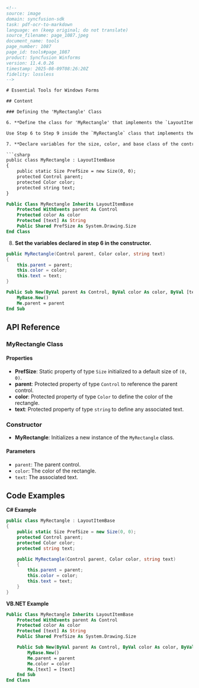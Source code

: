 ```html
<!-- 
source: image
domain: syncfusion-sdk
task: pdf-ocr-to-markdown
language: en (keep original; do not translate)
source_filename: page_1087.jpeg
document_name: tools
page_number: 1087
page_id: tools#page_1087
product: Syncfusion Winforms
version: 11.4.0.26
timestamp: 2025-08-09T08:26:20Z
fidelity: lossless
-->

# Essential Tools for Windows Forms

## Content

### Defining the 'MyRectangle' Class

6. **Define the class for 'MyRectangle' that implements the `LayoutItemBase`.**

Use Step 6 to Step 9 inside the `MyRectangle` class that implements the `LayoutItemBase`.

7. **Declare variables for the size, color, and base class of the control.**

```csharp
public class MyRectangle : LayoutItemBase
{
    public static Size PrefSize = new Size(0, 0);
    protected Control parent;
    protected Color color;
    protected string text;
}
```

```vb
Public Class MyRectangle Inherits LayoutItemBase
    Protected WithEvents parent As Control
    Protected color As color
    Protected [text] As String
    Public Shared PrefSize As System.Drawing.Size
End Class
```

8. **Set the variables declared in step 6 in the constructor.**

```csharp
public MyRectangle(Control parent, Color color, string text)
{
    this.parent = parent;
    this.color = color;
    this.text = text;
}
```

```vb
Public Sub New(ByVal parent As Control, ByVal color As color, ByVal [text] As String)
    MyBase.New()
    Me.parent = parent
End Sub
```

## API Reference

### MyRectangle Class

#### Properties

- **PrefSize**: Static property of type `Size` initialized to a default size of `(0, 0)`.
- **parent**: Protected property of type `Control` to reference the parent control.
- **color**: Protected property of type `Color` to define the color of the rectangle.
- **text**: Protected property of type `string` to define any associated text.

### Constructor

- **MyRectangle**: Initializes a new instance of the `MyRectangle` class.

#### Parameters

- `parent`: The parent control.
- `color`: The color of the rectangle.
- `text`: The associated text.

## Code Examples

**C# Example**

```csharp
public class MyRectangle : LayoutItemBase
{
    public static Size PrefSize = new Size(0, 0);
    protected Control parent;
    protected Color color;
    protected string text;

    public MyRectangle(Control parent, Color color, string text)
    {
        this.parent = parent;
        this.color = color;
        this.text = text;
    }
}
```

**VB.NET Example**

```vb
Public Class MyRectangle Inherits LayoutItemBase
    Protected WithEvents parent As Control
    Protected color As color
    Protected [text] As String
    Public Shared PrefSize As System.Drawing.Size

    Public Sub New(ByVal parent As Control, ByVal color As color, ByVal [text] As String)
        MyBase.New()
        Me.parent = parent
        Me.color = color
        Me.[text] = [text]
    End Sub
End Class
```

<!-- tags: [Syncfusion Winforms, LayoutItemBase, MyRectangle, Control Design] keywords: [LayoutItemBase, MyRectangle, Control, Size, Color, Text, Constructor, Parent, C#, VB.NET] -->
```